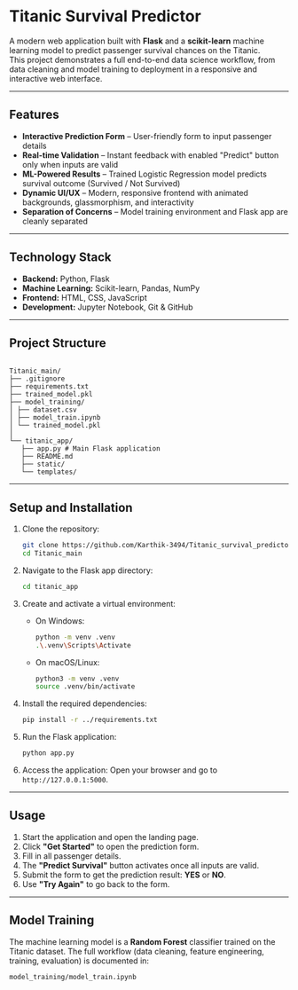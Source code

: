 
# Titanic Survival Predictor

A modern web application built with **Flask** and a **scikit-learn** machine learning model to predict passenger survival chances on the Titanic.  
This project demonstrates a full end-to-end data science workflow, from data cleaning and model training to deployment in a responsive and interactive web interface.

---

## Features

- **Interactive Prediction Form** – User-friendly form to input passenger details  
- **Real-time Validation** – Instant feedback with enabled "Predict" button only when inputs are valid  
- **ML-Powered Results** – Trained Logistic Regression model predicts survival outcome (Survived / Not Survived)  
- **Dynamic UI/UX** – Modern, responsive frontend with animated backgrounds, glassmorphism, and interactivity  
- **Separation of Concerns** – Model training environment and Flask app are cleanly separated  

---

## Technology Stack

- **Backend:** Python, Flask  
- **Machine Learning:** Scikit-learn, Pandas, NumPy  
- **Frontend:** HTML, CSS, JavaScript  
- **Development:** Jupyter Notebook, Git & GitHub  

---

## Project Structure

```

Titanic_main/
├── .gitignore
├── requirements.txt
├── trained_model.pkl
├── model_training/
│ ├── dataset.csv
│ ├── model_train.ipynb
│ └── trained_model.pkl
│
└── titanic_app/
   ├── app.py # Main Flask application
   ├── README.md
   ├── static/
   └── templates/

````

---

## Setup and Installation

1. Clone the repository:
   ```sh
   git clone https://github.com/Karthik-3494/Titanic_survival_predictor.git
   cd Titanic_main


2. Navigate to the Flask app directory:

   ```sh
   cd titanic_app
   ```

3. Create and activate a virtual environment:

   * On Windows:

     ```sh
     python -m venv .venv
     .\.venv\Scripts\Activate
     ```
   * On macOS/Linux:

     ```sh
     python3 -m venv .venv
     source .venv/bin/activate
     ```

4. Install the required dependencies:

   ```sh
   pip install -r ../requirements.txt
   ```

5. Run the Flask application:

   ```sh
   python app.py
   ```

6. Access the application:
   Open your browser and go to `http://127.0.0.1:5000`.

---

## Usage

1. Start the application and open the landing page.
2. Click **"Get Started"** to open the prediction form.
3. Fill in all passenger details.
4. The **"Predict Survival"** button activates once all inputs are valid.
5. Submit the form to get the prediction result: **YES** or **NO**.
6. Use **"Try Again"** to go back to the form.

---

## Model Training

The machine learning model is a **Random Forest** classifier trained on the Titanic dataset.
The full workflow (data cleaning, feature engineering, training, evaluation) is documented in:

`model_training/model_train.ipynb`




